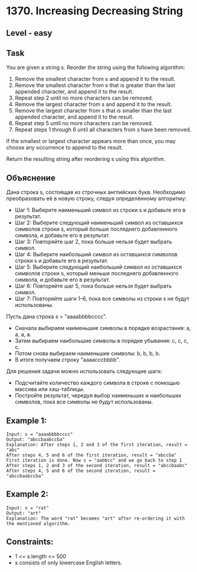 # 1370. Increasing Decreasing String


## Level - easy


## Task
You are given a string s. Reorder the string using the following algorithm:
1. Remove the smallest character from s and append it to the result.
2. Remove the smallest character from s that is greater than the last appended character, and append it to the result.
3. Repeat step 2 until no more characters can be removed.
4. Remove the largest character from s and append it to the result.
5. Remove the largest character from s that is smaller than the last appended character, and append it to the result.
6. Repeat step 5 until no more characters can be removed.
7. Repeat steps 1 through 6 until all characters from s have been removed.

If the smallest or largest character appears more than once, you may choose any occurrence to append to the result.

Return the resulting string after reordering s using this algorithm.


## Объяснение
Дана строка s, состоящая из строчных английских букв. Необходимо преобразовать её в новую строку, следуя определённому алгоритму:
- Шаг 1: Выберите наименьший символ из строки s и добавьте его в результат.
- Шаг 2: Выберите следующий наименьший символ из оставшихся символов строки s, который больше последнего добавленного символа, и добавьте его в результат.
- Шаг 3: Повторяйте шаг 2, пока больше нельзя будет выбрать символ.
- Шаг 4: Выберите наибольший символ из оставшихся символов строки s и добавьте его в результат.
- Шаг 5: Выберите следующий наибольший символ из оставшихся символов строки s, который меньше последнего добавленного символа, и добавьте его в результат.
- Шаг 6: Повторяйте шаг 5, пока больше нельзя будет выбрать символ.
- Шаг 7: Повторяйте шаги 1–6, пока все символы из строки s не будут использованы.

Пусть дана строка s = "aaaabbbbcccc".
- Сначала выбираем наименьшие символы в порядке возрастания: a, a, a, a.
- Затем выбираем наибольшие символы в порядке убывания: c, c, c, c.
- Потом снова выбираем наименьшие символы: b, b, b, b.
- В итоге получаем строку "aaaacccbbbb".

Для решения задачи можно использовать следующие шаги:
- Подсчитайте количество каждого символа в строке с помощью массива или хэш-таблицы.
- Постройте результат, чередуя выбор наименьших и наибольших символов, пока все символы не будут использованы.



## Example 1:
```
Input: s = "aaaabbbbcccc"
Output: "abccbaabccba"
Explanation: After steps 1, 2 and 3 of the first iteration, result = "abc"
After steps 4, 5 and 6 of the first iteration, result = "abccba"
First iteration is done. Now s = "aabbcc" and we go back to step 1
After steps 1, 2 and 3 of the second iteration, result = "abccbaabc"
After steps 4, 5 and 6 of the second iteration, result = "abccbaabccba"
```

## Example 2:
```
Input: s = "rat"
Output: "art"
Explanation: The word "rat" becomes "art" after re-ordering it with the mentioned algorithm.
```

## Constraints:
- 1 <= s.length <= 500
- s consists of only lowercase English letters.